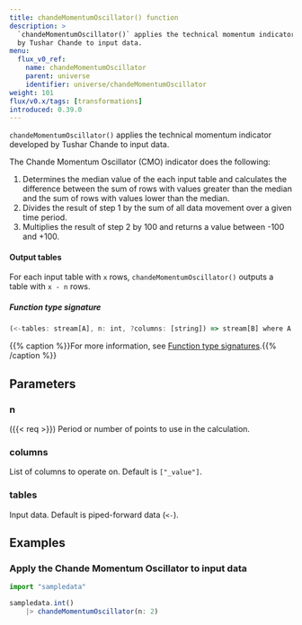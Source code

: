 ```yaml
---
title: chandeMomentumOscillator() function
description: >
  `chandeMomentumOscillator()` applies the technical momentum indicator developed
  by Tushar Chande to input data.
menu:
  flux_v0_ref:
    name: chandeMomentumOscillator
    parent: universe
    identifier: universe/chandeMomentumOscillator
weight: 101
flux/v0.x/tags: [transformations]
introduced: 0.39.0
---
```


<!------------------------------------------------------------------------------

IMPORTANT: This page was generated from comments in the Flux source code. Any
edits made directly to this page will be overwritten the next time the
documentation is generated. 

To make updates to this documentation, update the function comments above the
function definition in the Flux source code:

https://github.com/influxdata/flux/blob/master/stdlib/universe/universe.flux#L80-L83

Contributing to Flux: https://github.com/influxdata/flux#contributing
Fluxdoc syntax: https://github.com/influxdata/flux/blob/master/docs/fluxdoc.md

------------------------------------------------------------------------------->

`chandeMomentumOscillator()` applies the technical momentum indicator developed
by Tushar Chande to input data.

The Chande Momentum Oscillator (CMO) indicator does the following:

1. Determines the median value of the each input table and calculates the
   difference between the sum of rows with values greater than the median
   and the sum of rows with values lower than the median.
2. Divides the result of step 1 by the sum of all data movement over a given
   time period.
3. Multiplies the result of step 2 by 100 and returns a value between -100 and +100.

#### Output tables
For each input table with `x` rows, `chandeMomentumOscillator()` outputs a
table with `x - n` rows.

##### Function type signature

```js
(<-tables: stream[A], n: int, ?columns: [string]) => stream[B] where A: Record, B: Record
```

{{% caption %}}For more information, see [Function type signatures](/flux/v0/function-type-signatures/).{{% /caption %}}

## Parameters

### n
({{< req >}})
Period or number of points to use in the calculation.



### columns

List of columns to operate on. Default is `["_value"]`.



### tables

Input data. Default is piped-forward data (`<-`).




## Examples

### Apply the Chande Momentum Oscillator to input data

```js
import "sampledata"

sampledata.int()
    |> chandeMomentumOscillator(n: 2)

```


